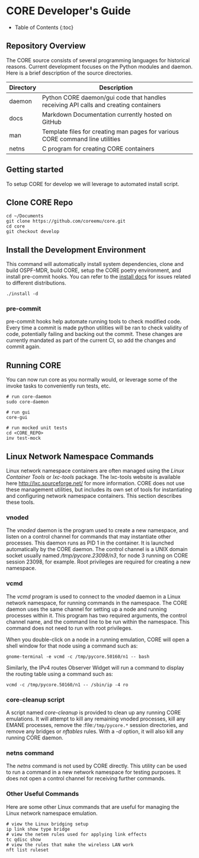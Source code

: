 # CORE Developer's Guide

* Table of Contents
{:toc}

## Repository Overview

The CORE source consists of several programming languages for
historical reasons. Current development focuses on the Python modules and
daemon. Here is a brief description of the source directories.

| Directory | Description                                                                          |
|-----------|--------------------------------------------------------------------------------------|
| daemon    | Python CORE daemon/gui code that handles receiving API calls and creating containers |
| docs      | Markdown Documentation currently hosted on GitHub                                    |
| man       | Template files for creating man pages for various CORE command line utilities        |
| netns     | C program for creating CORE containers                                               |

## Getting started

To setup CORE for develop we will leverage to automated install script.

## Clone CORE Repo

```shell
cd ~/Documents
git clone https://github.com/coreemu/core.git
cd core
git checkout develop
```

## Install the Development Environment

This command will automatically install system dependencies, clone and build OSPF-MDR,
build CORE, setup the CORE poetry environment, and install pre-commit hooks. You can
refer to the [install docs](install.md) for issues related to different distributions.

```shell
./install -d
```

### pre-commit

pre-commit hooks help automate running tools to check modified code. Every time a commit is made
python utilities will be ran to check validity of code, potentially failing and backing out the commit.
These changes are currently mandated as part of the current CI, so add the changes and commit again.

## Running CORE

You can now run core as you normally would, or leverage some of the invoke tasks to
conveniently run tests, etc.

```shell
# run core-daemon
sudo core-daemon

# run gui
core-gui

# run mocked unit tests
cd <CORE_REPO>
inv test-mock
```

## Linux Network Namespace Commands

Linux network namespace containers are often managed using the *Linux Container Tools* or *lxc-tools* package.
The lxc-tools website is available here http://lxc.sourceforge.net/ for more information.  CORE does not use these
management utilities, but includes its own set of tools for instantiating and configuring network namespace containers.
This section describes these tools.

### vnoded

The *vnoded* daemon is the program used to create a new namespace, and listen on a control channel for commands that
may instantiate other processes. This daemon runs as PID 1 in the container. It is launched automatically by the CORE
daemon. The control channel is a UNIX domain socket usually named */tmp/pycore.23098/n3*, for node 3 running on CORE
session 23098, for example. Root privileges are required for creating a new namespace.

### vcmd

The *vcmd* program is used to connect to the *vnoded* daemon in a Linux network namespace, for running commands in the
namespace. The CORE daemon uses the same channel for setting up a node and running processes within it. This program
has two required arguments, the control channel name, and the command line to be run within the namespace. This command
does not need to run with root privileges.

When you double-click on a node in a running emulation, CORE will open a shell window for that node using a command
such as:

```shell
gnome-terminal -e vcmd -c /tmp/pycore.50160/n1 -- bash
```

Similarly, the IPv4 routes Observer Widget will run a command to display the routing table using a command such as:

```shell
vcmd -c /tmp/pycore.50160/n1 -- /sbin/ip -4 ro
```

### core-cleanup script

A script named *core-cleanup* is provided to clean up any running CORE emulations. It will attempt to kill any
remaining vnoded processes, kill any EMANE processes, remove the :file:`/tmp/pycore.*` session directories, and remove
any bridges or *nftables* rules.  With a *-d* option, it will also kill any running CORE daemon.

### netns command

The *netns* command is not used by CORE directly. This utility can be used to run a command in a new network namespace
for testing purposes. It does not open a control channel for receiving further commands.

### Other Useful Commands

Here are some other Linux commands that are useful for managing the Linux network namespace emulation.

```shell
# view the Linux bridging setup
ip link show type bridge
# view the netem rules used for applying link effects
tc qdisc show
# view the rules that make the wireless LAN work
nft list ruleset
```
